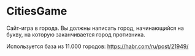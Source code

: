 # CitiesGame

Сайт-игра в города. Вы должны написать город, начинающийся на букву, на которую заканчивается город противника.

Используется база из 11.000 городов: https://habr.com/ru/post/21949/
